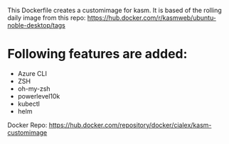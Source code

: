 This Dockerfile creates a customimage for kasm.
It is based of the rolling daily image from this repo: https://hub.docker.com/r/kasmweb/ubuntu-noble-desktop/tags

# Following features are added:
- Azure CLI
- ZSH
- oh-my-zsh
- powerlevel10k
- kubectl
- helm

Docker Repo: https://hub.docker.com/repository/docker/cialex/kasm-customimage
